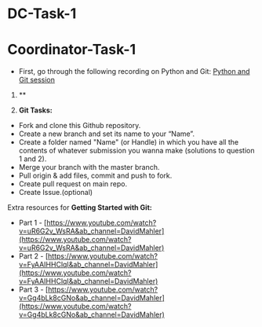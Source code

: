 # DC-Task-1

# Coordinator-Task-1

- First, go through the following recording on Python and Git: [Python and Git session](https://youtu.be/j-dZTS0CU7I)

1. **

2. **Git Tasks:**

- Fork and clone this Github repository.
- Create a new branch and set its name to your “Name”.
- Create a folder named "Name" (or Handle) in which you have all the
contents of whatever submission you wanna make (solutions to
question 1 and 2).
- Merge your branch with the master branch.
- Pull origin & add files, commit and push to fork.
- Create pull request on main repo.
- Create Issue.(optional) 

Extra resources for **Getting Started with Git:**

- Part 1 - [https://www.youtube.com/watch?v=uR6G2v_WsRA&ab_channel=DavidMahler](https://www.youtube.com/watch?v=uR6G2v_WsRA&ab_channel=DavidMahler)
- Part 2 - [https://www.youtube.com/watch?v=FyAAIHHClqI&ab_channel=DavidMahler](https://www.youtube.com/watch?v=FyAAIHHClqI&ab_channel=DavidMahler)
- Part 3 - [https://www.youtube.com/watch?v=Gg4bLk8cGNo&ab_channel=DavidMahler](https://www.youtube.com/watch?v=Gg4bLk8cGNo&ab_channel=DavidMahler)


